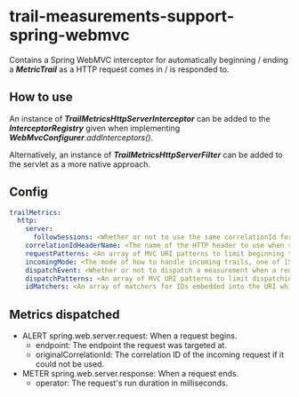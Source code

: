# trail-measurements-support-spring-webmvc

Contains a Spring WebMVC interceptor for automatically beginning / ending a **_MetricTrail_** as a HTTP request comes in / is responded to.

## How to use

An instance of **_TrailMetricsHttpServerInterceptor_** can be added to the **_InterceptorRegistry_** given when implementing _**WebMvcConfigurer**.addInterceptors()_.

Alternatively, an instance of **_TrailMetricsHttpServerFilter_** can be added to the servlet as a more native approach.

## Config

```yaml
trailMetrics:
  http:
    server:
      followSessions: <Whether or not to use the same correlationId for requests of the same session that do not have a specific ID set, true by default>
    correlationIdHeaderName: <The name of the HTTP header to use when sending correlationIds, 'correlationid' by default>
    requestPatterns: <An array of MVC URI patterns to limit beginning trails on to>
    incomingMode: <The mode of how to handle incoming trails, one of [STRICT, LENIENT, OPTIONAL], LENIENT by default>
    dispatchEvent: <Whether or not to dispatch a measurement when a request is handled, false by default>
    dispatchPatterns: <An array of MVC URI patterns to limit dispatching measurements to>
    idMatchers: <An array of matchers for IDs embedded into the URI which will be used to replace IDs with a placeholder for measurements, numeric and UUIDs by default>
```

## Metrics dispatched
- ALERT spring.web.server.request: When a request begins.
  - endpoint: The endpoint the request was targeted at.
  - originalCorrelationId: The correlation ID of the incoming request if it could not be used.
- METER spring.web.server.response: When a request ends.
  - operator: The request's run duration in milliseconds.